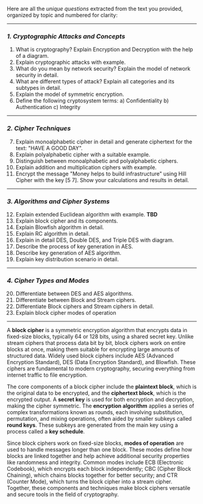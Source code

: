 Here are all the *unique questions* extracted from the text you provided, organized by topic and numbered for clarity:

---

### *1. Cryptographic Attacks and Concepts*

1. What is cryptography? Explain Encryption and Decryption with the help of a diagram.
2. Explain cryptographic attacks with example.
3. What do you mean by network security? Explain the model of network security in detail.
4. What are different types of attack? Explain all categories and its subtypes in detail.
5. Explain the model of symmetric encryption.
6. Define the following cryptosystem terms:
   a) Confidentiality
   b) Authentication
   c) Integrity

---

### *2. Cipher Techniques*

7. Explain monoalphabetic cipher in detail and generate ciphertext for the text: "HAVE A GOOD DAY".
8. Explain polyalphabetic cipher with a suitable example.
9. Distinguish between monoalphabetic and polyalphabetic ciphers.
10. Explain addition and multiplication ciphers with example.
11. Encrypt the message "Money helps to build infrastructure" using Hill Cipher with the key \[5 7]. Show your calculations and results in detail.

---

### *3. Algorithms and Cipher Systems*

12. Explain extended Euclidean algorithm with example. **TBD**
13. Explain block cipher and its components.
14. Explain Blowfish algorithm in detail.
15. Explain RC algorithm in detail.
16. Explain in detail DES, Double DES, and Triple DES with diagram.
17. Describe the process of key generation in AES.
18. Describe key generation of AES algorithm.
19. Explain key distribution scenario in detail.

---

### *4. Cipher Types and Modes*

20. Differentiate between DES and AES algorithms.
21. Differentiate between Block and Stream ciphers.
22. Differentiate Block ciphers and Stream ciphers in detail.
23. Explain block cipher modes of operation

---

A **block cipher** is a symmetric encryption algorithm that encrypts data in fixed-size blocks, typically 64 or 128 bits, using a shared secret key. Unlike stream ciphers that process data bit by bit, block ciphers work on entire blocks at once, making them suitable for encrypting large amounts of structured data. Widely used block ciphers include AES (Advanced Encryption Standard), DES (Data Encryption Standard), and Blowfish. These ciphers are fundamental to modern cryptography, securing everything from internet traffic to file encryption.

The core components of a block cipher include the **plaintext block**, which is the original data to be encrypted, and the **ciphertext block**, which is the encrypted output. A **secret key** is used for both encryption and decryption, making the cipher symmetric. The **encryption algorithm** applies a series of complex transformations known as rounds, each involving substitution, permutation, and mixing operations, often aided by smaller subkeys called **round keys**. These subkeys are generated from the main key using a process called a **key schedule**.

Since block ciphers work on fixed-size blocks, **modes of operation** are used to handle messages longer than one block. These modes define how blocks are linked together and help achieve additional security properties like randomness and integrity. Common modes include ECB (Electronic Codebook), which encrypts each block independently; CBC (Cipher Block Chaining), which chains blocks together for better security; and CTR (Counter Mode), which turns the block cipher into a stream cipher. Together, these components and techniques make block ciphers versatile and secure tools in the field of cryptography.